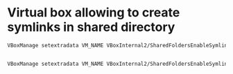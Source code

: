 # Virtual box allowing to create symlinks in shared directory

```bash
VBoxManage setextradata VM_NAME VBoxInternal2/SharedFoldersEnableSymlinksCreate/SHARE_NAME 1
```


```bash

VBoxManage setextradata VM_NAME VBoxInternal2/SharedFoldersEnableSymlinksCreate/MOUNT_NAME 1
```
  
